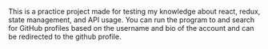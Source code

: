 This is a practice project made for testing my knowledge about react, redux, state management, and API usage. You can run the program to and search for GitHub profiles based on the username and bio of the account and can be redirected to the github profile.
